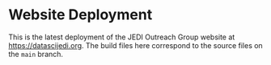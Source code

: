 # Website Deployment

This is the latest deployment of the JEDI Outreach Group website at https://datascijedi.org. The build files here correspond to the source files on the `main` branch. 
